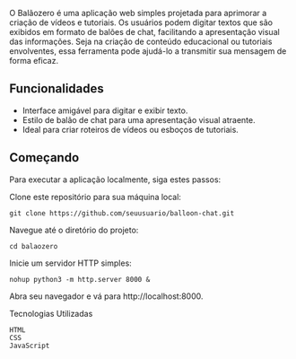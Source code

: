 O Balãozero é uma aplicação web simples projetada para aprimorar a criação de vídeos e tutoriais. Os usuários podem digitar textos que são exibidos em formato de balões de chat, facilitando a apresentação visual das informações. Seja na criação de conteúdo educacional ou tutoriais envolventes, essa ferramenta pode ajudá-lo a transmitir sua mensagem de forma eficaz.

## Funcionalidades

* Interface amigável para digitar e exibir texto.
* Estilo de balão de chat para uma apresentação visual atraente.
* Ideal para criar roteiros de vídeos ou esboços de tutoriais.

## Começando

Para executar a aplicação localmente, siga estes passos:

Clone este repositório para sua máquina local:

     
    git clone https://github.com/seuusuario/balloon-chat.git

Navegue até o diretório do projeto:

     
    cd balaozero

Inicie um servidor HTTP simples:
     
    nohup python3 -m http.server 8000 &

Abra seu navegador e vá para http://localhost:8000.

Tecnologias Utilizadas

    HTML
    CSS
    JavaScript
